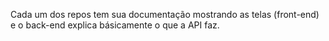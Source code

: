 Cada um dos repos tem sua documentação mostrando as telas (front-end) e o back-end explica básicamente o que a API faz.
